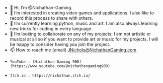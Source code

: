 - 👋 Hi, I’m @Nichathan-Gaming.
- 👀 I’m interested in creating video games and applications. I also like to record this process to share with others.
- 🌱 I’m currently learning python, music and art. I am also always learning new tricks for coding in every language.
- 💞️ I’m looking to collaborate on any of my projects. I am not artistic or musical at all so if you want to provide art or music for my projects, I will be happy to consider having you join the project.
- 📫 How to reach me (email) JNichols@NichathanGaming.com.
-     YouTube : [Nichathan Gaming 900](https://www.youtube.com/@nichathangaming900)
-     Itch.io : https://nichathan.itch.io/
